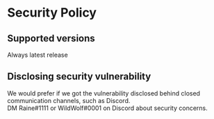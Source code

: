 # Security Policy

## Supported versions

Always latest release

## Disclosing security vulnerability

We would prefer if we got the vulnerability disclosed behind closed communication channels, such as Discord.<br />
DM Raine#1111 or WildWolf#0001 on Discord about security concerns.

